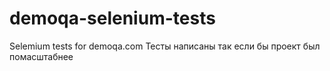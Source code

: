 # demoqa-selenium-tests
Selemium tests for demoqa.com
Тесты написаны так если бы проект был помасштабнее
